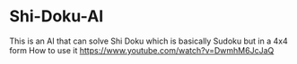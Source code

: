 # Shi-Doku-AI
This is an AI that can solve Shi Doku which is basically Sudoku but in a 4x4 form
How to use it
https://www.youtube.com/watch?v=DwmhM6JcJaQ
